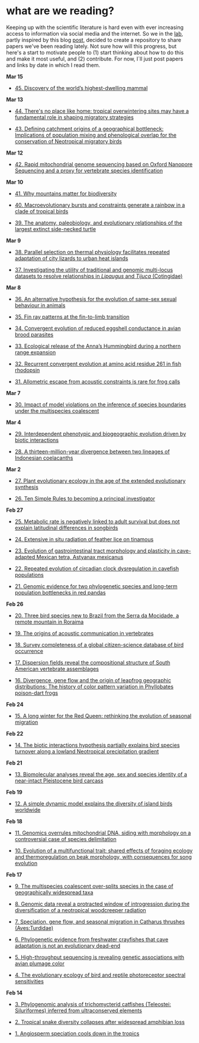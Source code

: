 # what are we reading?

Keeping up with the scientific literature is hard even with ever increasing access to information via social media and the internet. So we in the [lab](https://evolvert.uniandes.edu.co/), partly inspired by this blog [post](https://haroldpimentel.wordpress.com/2019/10/02/leaderboard/), decided to create a repository to share papers we've been reading lately. Not sure how will this progress, but here's a start to motivate people to (1) start thinking about how to do this and make it most useful, and (2) contribute. For now, I´ll just post papers and links by date in which I read them.

**Mar 15**

- [45. Discovery of the world’s highest-dwelling mammal](https://www.biorxiv.org/content/10.1101/2020.03.13.989822v1)

**Mar 13**

- [44. There's no place like home: tropical overwintering sites may have a fundamental role in shaping migratory strategies](https://www.sciencedirect.com/science/article/abs/pii/S0003347220300361)

- [43. Defining catchment origins of a geographical bottleneck: Implications of population mixing and phenological overlap for the conservation of Neotropical migratory birds](https://academic.oup.com/condor/advance-article-abstract/doi/10.1093/condor/duaa004/5788553)

**Mar 12**

- [42. Rapid mitochondrial genome sequencing based on Oxford Nanopore Sequencing and a proxy for vertebrate species identification](https://onlinelibrary.wiley.com/doi/full/10.1002/ece3.6151)

**Mar 10**

- [41. Why mountains matter for biodiversity](https://onlinelibrary.wiley.com/doi/full/10.1111/jbi.13731)

- [40. Macroevolutionary bursts and constraints generate a rainbow in a clade of tropical birds](https://bmcevolbiol.biomedcentral.com/articles/10.1186/s12862-020-1577-y)

- [39. The anatomy, paleobiology, and evolutionary relationships of the largest extinct side-necked turtle](https://advances.sciencemag.org/content/6/7/eaay4593)

**Mar 9**

- [38. Parallel selection on thermal physiology facilitates repeated adaptation of city lizards to urban heat islands](https://www.nature.com/articles/s41559-020-1131-8)

- [37. Investigating the utility of traditional and genomic multi-locus datasets to resolve relationships in *Lipaugus* and *Tijuca* (Cotingidae)](https://www.sciencedirect.com/science/article/abs/pii/S1055790320300518)

**Mar 8**

- [36. An alternative hypothesis for the evolution of same-sex sexual behaviour in animals](https://www.nature.com/articles/s41559-019-1019-7)

- [35. Fin ray patterns at the fin-to-limb transition](https://www.pnas.org/content/117/3/1612)

- [34. Convergent evolution of reduced eggshell conductance in avian brood parasites](https://royalsocietypublishing.org/doi/10.1098/rstb.2018.0194)

- [33. Ecological release of the Anna’s Hummingbird during a northern range expansion](https://www.journals.uchicago.edu/doi/10.1086/704249)

- [32. Recurrent convergent evolution at amino acid residue 261 in fish rhodopsin](https://www.pnas.org/content/116/37/18473)

- [31. Allometric escape from acoustic constraints is rare for frog calls](https://onlinelibrary.wiley.com/doi/full/10.1002/ece3.6155)

**Mar 7**

- [30. Impact of model violations on the inference of species boundaries under the multispecies coalescent](https://academic.oup.com/sysbio/article/67/2/269/4103348)

**Mar 4**

- [29. Interdependent phenotypic and biogeographic evolution driven by biotic interactions](https://academic.oup.com/sysbio/advance-article-abstract/doi/10.1093/sysbio/syz082/5682421?redirectedFrom=fulltext)

- [28. A thirteen-million-year divergence between two lineages of Indonesian coelacanths](https://www.nature.com/articles/s41598-019-57042-1?fbclid=IwAR3aEcChuuxr1i2opGHSAFqxmYBbYlEq7tlEJplArCjl46F80Izv-NfXbag)

**Mar 2**

- [27. Plant evolutionary ecology in the age of the extended evolutionary synthesis](https://academic.oup.com/icb/article-abstract/59/3/493/5491828)

- [26. Ten Simple Rules to becoming a principal investigator](https://journals.plos.org/ploscompbiol/article?id=10.1371/journal.pcbi.1007448)

**Feb 27**

- [25. Metabolic rate is negatively linked to adult survival but does not explain latitudinal differences in songbirds](https://onlinelibrary.wiley.com/doi/abs/10.1111/ele.13464)

- [24. Extensive in situ radiation of feather lice on tinamous](https://royalsocietypublishing.org/doi/full/10.1098/rspb.2019.3005)

- [23. Evolution of gastrointestinal tract morphology and plasticity in cave-adapted Mexican tetra, Astyanax mexicanus](https://www.biorxiv.org/content/10.1101/852814v3)

- [22. Repeated evolution of circadian clock dysregulation in cavefish populations](https://www.biorxiv.org/content/10.1101/2020.01.14.906628v1)

- [21. Genomic evidence for two phylogenetic species and long-term population bottlenecks in red pandas](https://advances.sciencemag.org/content/6/9/eaax5751)

**Feb 26**

- [20. Three bird species new to Brazil from the Serra da Mocidade, a remote mountain in Roraima](http://revbrasilornitol.com.br/BJO/article/view/270408/pdf_1121)

- [19. The origins of acoustic communication in vertebrates](https://www.nature.com/articles/s41467-020-14356-3)

- [18. Survey completeness of a global citizen-science database of bird occurrence](https://onlinelibrary.wiley.com/doi/full/10.1111/ecog.04632)

- [17. Dispersion fields reveal the compositional structure of South American vertebrate assemblages](https://www.nature.com/articles/s41467-019-14267-y)

- [16. Divergence, gene flow and the origin of leapfrog geographic distributions: The history of color pattern variation in Phyllobates poison-dart frogs](https://www.biorxiv.org/content/10.1101/2020.02.21.960005v1)

**Feb 24**

- [15. A long winter for the Red Queen: rethinking the evolution of seasonal migration](https://onlinelibrary.wiley.com/doi/abs/10.1111/brv.12476)

**Feb 22**

- [14. The biotic interactions hypothesis partially explains bird species turnover along a lowland Neotropical precipitation gradient](https://onlinelibrary.wiley.com/doi/abs/10.1111/geb.13047)

**Feb 21**

- [13. Biomolecular analyses reveal the age, sex and species identity of a near-intact Pleistocene bird carcass](https://www.nature.com/articles/s42003-020-0806-7)

**Feb 19**

- [12. A simple dynamic model explains the diversity of island birds worldwide](https://www.nature.com/articles/s41586-020-2022-5)

**Feb 18**

- [11. Genomics overrules mitochondrial DNA, siding with morphology on a controversial case of species delimitation](https://royalsocietypublishing.org/doi/10.1098/rspb.2018.2924)

- [10. Evolution of a multifunctional trait: shared effects of foraging ecology and thermoregulation on beak morphology, with consequences for song evolution](https://royalsocietypublishing.org/doi/10.1098/rspb.2019.2474)

**Feb 17**

- [9. The multispecies coalescent over-splits species in the case of geographically widespread taxa](https://academic.oup.com/sysbio/article-abstract/69/1/184/5513370?redirectedFrom=fulltext)

- [8. Genomic data reveal a protracted window of introgression during the diversification of a neotropical woodcreeper radiation](https://onlinelibrary.wiley.com/doi/abs/10.1111/evo.13902)

- [7. Speciation, gene flow, and seasonal migration in Catharus thrushes (Aves:Turdidae)](https://www.sciencedirect.com/science/article/pii/S1055790319302106?via%3Dihub)

- [6. Phylogenetic evidence from freshwater crayfishes that cave adaptation is not an evolutionary dead-end](https://onlinelibrary.wiley.com/doi/full/10.1111/evo.13326)

- [5. High-throughput sequencing is revealing genetic associations with avian plumage color](https://academic.oup.com/auk/article/136/4/ukz048/5585843)

- [4. The evolutionary ecology of bird and reptile photoreceptor spectral sensitivities](https://www.sciencedirect.com/science/article/pii/S2352154619300257)

**Feb 14**

- [3. Phylogenomic analysis of trichomycterid catfishes (Teleostei: Siluriformes) inferred from ultraconserved elements](https://www.nature.com/articles/s41598-020-59519-w)

- [2. Tropical snake diversity collapses after widespread amphibian loss](https://science.sciencemag.org/content/367/6479/814)

- [1. Angiosperm speciation cools down in the tropics](https://onlinelibrary.wiley.com/doi/full/10.1111/ele.13476)
